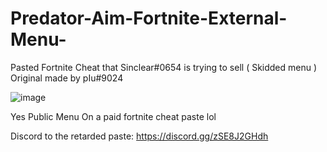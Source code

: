 # Predator-Aim-Fortnite-External-Menu-
Pasted Fortnite Cheat that Sinclear#0654 is trying to sell ( Skidded menu ) Original made by pІu#9024

![image](https://user-images.githubusercontent.com/102735296/201979540-8d99fc05-037c-4e01-8d94-41a232da160f.png)


Yes Public Menu On a paid fortnite cheat paste lol

Discord to the retarded paste: https://discord.gg/zSE8J2GHdh

